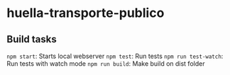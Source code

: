 # huella-transporte-publico

## Build tasks

`npm start`: Starts local webserver
`npm test`: Run tests
`npm run test-watch`: Run tests with watch mode
`npm run build`: Make build on dist folder
